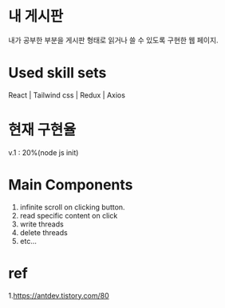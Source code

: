 # 내 게시판

내가 공부한 부분을 게시판 형태로 읽거나 쓸 수 있도록 구현한 웹 페이지.

# Used skill sets

React | Tailwind css | Redux | Axios

# 현재 구현율

v.1 : 20%(node js init)

# Main Components

1. infinite scroll on clicking button.
2. read specific content on click
3. write threads
4. delete threads
5. etc...

# ref

1.https://antdev.tistory.com/80
